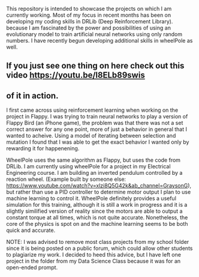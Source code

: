 This repository is intended to showcase the projects on which I am
currently working. Most of my focus in recent months has been on
developing my coding skills in DRLib (Deep Reinforcement Library). 
because I am fascinated by the power and possibilities of using an
evolutionary model to train artificial neural networks using only random
numbers. I have recently begun developing additional skills in wheelPole
as well.

## If you just see one thing on here check out this video https://youtu.be/l8ELb89swis
## of it in action.

I first came across using reinforcement learning when working on the project in
Flappy. I was trying to train neural networks to play a version of
Flappy Bird (an iPhone game), the problem was that there was not a set correct
answer for any one point, more of just a behavior in general that I wanted to
acheive. Using a model of iterating between selection and mutation I found that
I was able to get the exact behavior I wanted only by rewarding it for happenening.

WheelPole uses the same algorithm as Flappy, but uses the code from
DRLib. I am currently using wheelPole for a project in my Electrical Engineering
course. I am building an inverted pendulum controlled by a reaction
wheel. (Example built by someone else:
https://www.youtube.com/watch?v=xlzi8Q5G42k&ab_channel=GraysonG), but
rather than use a PID controller to determine motor output I plan to use
machine learning to control it. WheelPole definitely provides a useful
simulation for this training, although it is still a work in progress and
it is a slightly similified version of reality since
the motors are able to output a constant torque at all times, which is
not quite accurate. Nonetheless, the core of the physics is spot on and
the machine learning seems to be both quick and accurate.

NOTE: I was advised to remove most class projects from my school folder
since it is being posted on a public forum, which could allow other
students to plagiarize my work. I decided to heed this advice, but I
have left one project in the folder from my Data Science Class because
it was for an open-ended prompt.
